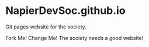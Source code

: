 NapierDevSoc.github.io
======================

Git pages website for the society.

Fork Me! Change Me! The society needs a good website!

